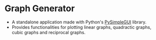 # Graph Generator

- A standalone application made with Python's [PySimpleGUI](https://docs.pysimplegui.com/en/latest/) library.
- Provides functionalities for plotting linear graphs, quadractic graphs, cubic graphs and reciprocal graphs.
